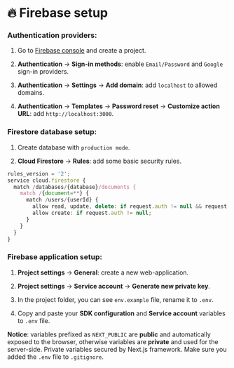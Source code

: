 # 🔥 Firebase setup

### Authentication providers:

1. Go to [Firebase console](https://console.firebase.google.com/) and create a project.

2. **Authentication** -> **Sign-in methods**: enable `Email/Password` and `Google` sign-in providers.

3. **Authentication** -> **Settings** -> **Add domain**: add `localhost` to allowed domains.

4. **Authentication** -> **Templates** -> **Password reset** -> **Customize action URL**: add `http://localhost:3000`.

### Firestore database setup:

1. Create database with `production mode`.

2. **Cloud Firestore** -> **Rules**: add some basic security rules.

```typescript
rules_version = '2';
service cloud.firestore {
  match /databases/{database}/documents {
    match /{document=**} {
      match /users/{userId} {
        allow read, update, delete: if request.auth != null && request.auth.uid == userId;
        allow create: if request.auth != null;
      }
    }
  }
}
```

### Firebase application setup:

1. **Project settings** -> **General**: create a new web-application.

2. **Project settings** -> **Service account** -> **Generate new private key**.

3. In the project folder, you can see `env.example` file, rename it to `.env`.

4. Copy and paste your **SDK configuration** and **Service account** variables to `.env` file.

**Notice**: variables prefixed as `NEXT_PUBLIC` are **public** and automatically exposed to the browser, otherwise variables are **private** and used for the server-side.
Private variables secured by Next.js framework. Make sure you added the `.env` file to `.gitignore`.
